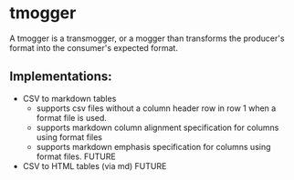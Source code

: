 tmogger
=======

A tmogger is a transmogger, or a mogger than transforms the producer's format into the consumer's expected format.

## Implementations:
* CSV to markdown tables
    * supports csv files without a column header row in row 1 when a format file is used.
    * supports markdown column alignment specification for columns using format files
    * supports markdown emphasis specification for columns using format files. FUTURE
* CSV to HTML tables (via md) FUTURE
